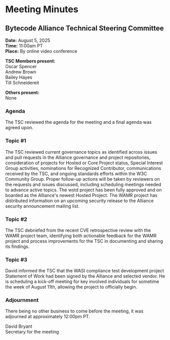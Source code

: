 # Meeting Minutes
## Bytecode Alliance Technical Steering Committee
**Date:** August 5, 2025  
**Time:** 11:00am PT  
**Place:** By online video conference  

**TSC Members present:**  
Oscar Spencer  
Andrew Brown  
Bailey Hayes  
Till Schneidereit  

**Others present:**  
None  

### Agenda
The TSC reviewed the agenda for the meeting and a final agenda was agreed upon.  

### Topic #1
The TSC reviewed current governance topics as identified across issues and pull requests in the Alliance governance and project repositories, consideration of projects for Hosted or Core Project status, Special Interest Group activities, nominations for Recognized Contributor, communications received by the TSC, and ongoing standards efforts within the W3C Community Group. Proper follow-up actions will be taken by reviewers on the requests and issues discussed, including scheduling meetings needed to advance active topics. The wstd project has been fully approved and on boarded as the Alliance's newest Hosted Project. The WAMR project has distributed information on an upcoming security release to the Alliance security announcement mailing list.

### Topic #2
The TSC debriefed from the recent CVE retrospective review with the WAMR project team, identifying both actionable feedback for the WAMR project and process improvements for the TSC in documenting and sharing its findings.

### Topic #3
David informed the TSC that the WASI compliance test development project Statement of Work had been signed by the Alliance and selected vendor. He is scheduling a kick-off meeting for key involved individuals for sometime the week of August 11th, allowing the project to officially begin.

### Adjournment
There being no other business to come before the meeting, it was adjourned at approximately 12:00pm PT.

David Bryant  
Secretary for the meeting